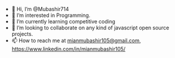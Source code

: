 - 👋 Hi, I’m @Mubashir714
- 👀 I’m interested in Programming.
- 🌱 I’m currently learning competitive coding
- 💞️ I’m looking to collaborate on any kind of javascript open source projects.
- 📫 How to reach me at mianmubashir105@gmail.com, https://www.linkedin.com/in/mianmubashir105/

<!---
Mubashir714/Mubashir714 is a ✨ special ✨ repository because its `README.md` (this file) appears on your GitHub profile.
You can click the Preview link to take a look at your changes.
--->
